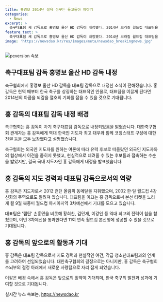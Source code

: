 ```yaml
---
title: 홍명보 2014년 설욕 꿈꾸는 돌고돌아 이야기
categories:
  - News
excerpt: >
  축구대표팀 새 감독으로 홍명보 울산 HD 감독이 내정됐다. 2014년 브라질 월드컵 대표팀을 이끌었던 그는 협회의 제안을 받아 들였고, 역대 한국인 지도자 최고 대우와 코칭스태프 구성에 대한 전권 등을 보장 받았다. 외국인 지도자 선임 어려움을 극복하고, 홍 감독의 선임으로 결정이 내려졌으며, 이는 협회 수뇌부의 결정은 아닌 것으로 전해졌다. 그는 9월 북중미 월드컵 아시아지역 3차예선에서 첫 경기를 지휘하게 될 것으로 예상되며, 이번 3차예선을 통과한다면 11회 연속 월드컵 본선행에 성공할 수 있다고 기대된다.
feature_text: >
  축구대표팀 새 감독으로 홍명보 울산 HD 감독이 내정됐다. 2014년 브라질 월드컵 대표팀을 이끌었던 그는 협회의 제안을 받아 들였고, 역대 한국인 지도자 최고 대우와 코칭스태프 구성에 대한 전권 등을 보장 받았다. 외국인 지도자 선임 어려움을 극복하고, 홍 감독의 선임으로 결정이 내려졌으며, 이는 협회 수뇌부의 결정은 아닌 것으로 전해졌다. 그는 9월 북중미 월드컵 아시아지역 3차예선에서 첫 경기를 지휘하게 될 것으로 예상되며, 이번 3차예선을 통과한다면 11회 연속 월드컵 본선행에 성공할 수 있다고 기대된다.
image: 'https://newsdao.kr/res/images/meta/newsdao_breakingnews.jpg'
---
```


<p><img src="https://newsdao.kr/res/images/meta/newsdao_breakingnews.jpg" alt="pcversion 속보" /></p>

<h2 data-ke-size="size26">축구대표팀 감독 홍명보 울산 HD 감독 내정</h2>

<p data-ke-size="size16">축구협회에서 홍명보 울산 HD 감독을 대표팀 감독으로 내정한 소식이 전해졌습니다. 홍 감독은 현역 때부터 한국 축구를 상징하는 대표적인 인물로, 대표팀을 이끌게 된다면 2014년의 아픔을 되갚을 절호의 기회를 잡을 수 있을 것으로 기대됩니다.</p>

<h2 data-ke-size="size26">홍 감독의 대표팀 감독 내정 배경</h2>

<p data-ke-size="size16">축구협회는 홍 감독이 차기 축구대표팀 감독으로 내정되었음을 밝혔습니다. 대한축구협회 관계자는 홍 감독에게 역대 한국인 지도자 최고 대우와 함께 코칭스태프 구성에 대한 전권 등을 모두 보장했다고 설명했습니다.</p>

<p data-ke-size="size16">축구협회는 외국인 지도자를 원하는 여론에 따라 유력 후보로 떠올랐던 외국인 지도자와의 협상에서 이견을 좁히지 못했고, 현실적으로 데려올 수 있는 후보들과 접촉하는 수순을 밟았지만, 결국 국내 지도자인 홍 감독에게 내정을 발표했습니다.</p>

<h2 data-ke-size="size26">홍 감독의 지도 경력과 대표팀 감독으로서의 역량</h2>

<p data-ke-size="size16">홍 감독은 지도자로서 2012 런던 올림픽 동메달을 지휘했으며, 2002 한·일 월드컵 4강 신화의 주역으로도 알려져 있습니다. 대표팀을 이끄는 홍 감독으로써 본선 티켓을 노리게 될 9월 북중미 월드컵 아시아지역 3차예선에서 기대를 모으고 있습니다.</p>

<p data-ke-size="size16">대표팀은 '캡틴' 손흥민을 비롯해 황희찬, 김민재, 이강인 등 역대 최고의 전력이 힘을 합쳤으며, 이번 3차예선을 통과한다면 11회 연속 월드컵 본선행에 성공할 수 있을 것으로 기대됩니다.</p>

<h2 data-ke-size="size26">홍 감독의 앞으로의 활동과 기대</h2>

<p data-ke-size="size16">홍 감독은 대표팀 감독으로서 지도 경력과 현실적인 여건, 각급 청소년대표팀과의 연계를 고려하여 선임되었습니다. 대한축구협회의 결정으로는 아니지만, 홍 감독은 축구협회 수뇌부의 결정 아래에서 새로운 사령탑으로 자리 잡게 되었습니다.</p>

<p data-ke-size="size16">이같은 배경 속에서 홍 감독은 앞으로의 활약이 기대되며, 한국 축구의 발전과 성과에 기여할 것으로 기대됩니다.</p>
실시간 뉴스 속보는, <a href="https://newsdao.kr" rel="dofollow">https://newsdao.kr</a>


